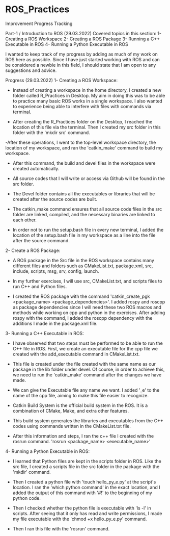 # ROS_Practices
Improvement Progress Tracking 

Part-1 / Introduction to ROS (29.03.2022)
Covered topics in this section: 
1- Creating a ROS Workspace 
2- Creating a ROS Package 
3- Running a C++ Executable in ROS 
4- Running a Python Executable in ROS 

I wanted to keep track of my progress by adding as much of my work on ROS here as possible.
Since I have just started working with ROS and can be considered a newbie in this field, I should state that I am open to any suggestions and advice.

Progress (29.03.2022)
1- Creating a ROS Workspace:

- Instead of creating a workspace in the home directory, I created a new folder called R_Practices in Desktop. My aim in doing this was to be able to practice many basic ROS works in a single workspace. I also wanted to experience being able to interfere with files with commands via terminal.

- After creating the R_Practices folder on the Desktop, I reached the location of this file via the terminal. Then I created my src folder in this folder with the 'mkdir src' command.

-After these operations, I went to the top-level workspace directory, the location of my workspace, and ran the 'catkin_make' command to build my workspace.

- After this command, the build and devel files in the workspace were created automatically.

- All source codes that I will write or access via Github will be found in the src folder.

- The Devel folder contains all the executables or libraries that will be created after the source codes are built.

- The catkin_make command ensures that all source code files in the src folder are linked, compiled, and the necessary binaries are linked to each other.

- In order not to run the setup.bash file in every new terminal, I added the location of the setup.bash file in my workspace as a line into the file after the source command.


2- Create a ROS Package:

- A ROS package in the Src file in the ROS workspace contains many different files and folders such as CMakeList.txt, package.xml, src, include, scripts, msg, srv, config, launch.

- In my further exercises, I will use src, CMakeList.txt, and scripts files to run C++ and Python files.

- I created the ROS package with the command 'catkin_create_pgk <package_name> <package_dependencies>'. I added rospy and roscpp as package dependencies since I will need these two ROS macros and methods while working on cpp and python in the exercises. After adding rospy with the command, I added the roscpp dependency with the additions I made in the package.xml file.


3- Running a C++ Executable in ROS:

- I have observed that two steps must be performed to be able to run the C++ file in ROS. First, we create an executable file for the cpp file we created with the add_executable command in CMakeList.txt.

- This file is created under the file created with the same name as our package in the lib folder under devel. Of course, in order to achieve this, we need to run the 'catkin_make' command after the changes we have made.

- We can give the Executable file any name we want. I added '_e' to the name of the cpp file, aiming to make this file easier to recognize.

- Catkin Build System is the official build system in the ROS. It is a combination of CMake, Make, and extra other features.

- This build system generates the libraries and executables from the C++ codes using commands written in the CMakeList.txt file.

- After this information and steps, I ran the c++ file I created with the rosrun command. 'rosrun <package_name> <executable_name>'


4- Running a Python Executable in ROS:

- I learned that Python files are kept in the scripts folder in ROS. Like the src file, I created a scripts file in the src folder in the package with the 'mkdir' command.

- Then I created a python file with 'touch hello_py_e.py' at the script's location. I ran the 'which python command' in the exact location, and I added the output of this command with '#!'  to the beginning of my python code.

- Then I checked whether the python file is executable with 'ls -l' in scripts. After seeing that it only has read and write permissions, I made my file executable with the 'chmod +x hello_py_e.py' command.

- Then I ran this file with the 'rosrun' command.

